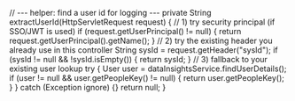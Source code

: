 // --- helper: find a user id for logging ---
private String extractUserId(HttpServletRequest request) {
  // 1) try security principal (if SSO/JWT is used)
  if (request.getUserPrincipal() != null) {
    return request.getUserPrincipal().getName();
  }
  // 2) try the existing header you already use in this controller
  String sysId = request.getHeader("sysId");
  if (sysId != null && !sysId.isEmpty()) {
    return sysId;
  }
  // 3) fallback to your existing user lookup
  try {
    User user = dataInsightsService.findUserDetails();
    if (user != null && user.getPeopleKey() != null) {
      return user.getPeopleKey();
    }
  } catch (Exception ignore) {}
  return null;
}